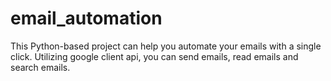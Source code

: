 # email_automation
This Python-based project can help you automate your emails with a single click. Utilizing google client api, you can send emails, read emails and search emails. 

